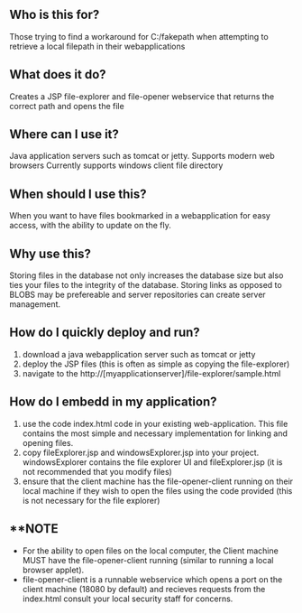## Who is this for?
Those trying to find a workaround for C:/fakepath when attempting to retrieve a local filepath in their webapplications

## What does it do?
Creates a JSP file-explorer and file-opener webservice that returns the correct path and opens the file 

## Where can I use it?
Java application servers such as tomcat or jetty. 
Supports modern web browsers
Currently supports windows client file directory

## When should I use this?
When you want to have files bookmarked in a webapplication for easy access, with the ability to update on the fly.

## Why use this?
Storing files in the database not only increases the database size but also ties your files to the integrity of the database. 
Storing links as opposed to BLOBS may be prefereable and server repositories can create server management. 

## How do I quickly deploy and run?
1. download a java webapplication server such as tomcat or jetty
2. deploy the JSP files (this is often as simple as copying the file-explorer)
3. navigate to the http://[myapplicationserver]/file-explorer/sample.html 

## How do I embedd in my application?
1. use the code index.html code in your existing web-application. This file contains the most simple and necessary implementation for linking and opening files.  
2. copy fileExplorer.jsp and windowsExplorer.jsp into your project. windowsExplorer contains the file explorer UI and fileExplorer.jsp (it is not recommended that you modify files)
3. ensure that the client machine has the file-opener-client running on their local machine if they wish to open the files using the code provided (this is not necessary for the file explorer)

## **NOTE 
- For the ability to open files on the local computer, the Client machine MUST have the file-opener-client running (similar to running a local browser applet).  
- file-opener-client is a runnable webservice which opens a port on the client machine (18080 by default) and recieves requests from the index.html consult your local security staff for concerns.
